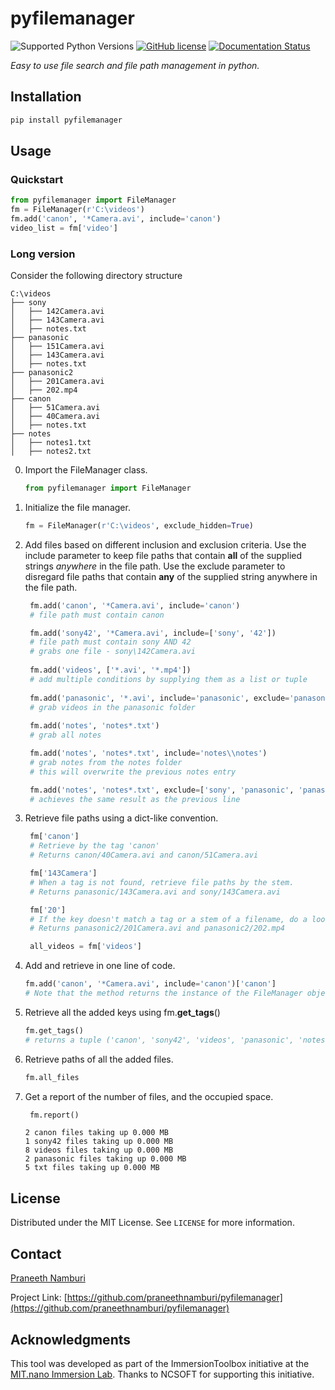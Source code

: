 # pyfilemanager

![Supported Python Versions](https://img.shields.io/static/v1?label=python&message=>=3.7&color=green)
[![GitHub license](https://img.shields.io/badge/license-MIT-blue.svg)](https://raw.githubusercontent.com/vintasoftware/datagun/master/LICENSE)
[![Documentation Status](https://readthedocs.org/projects/pyfilemanager/badge/?version=latest)](https://pyfilemanager.readthedocs.io)
<!-- [![PyPI Downloads](https://img.shields.io/pypi/dw/pyfilemanager.svg?label=PyPI%20downloads)](
https://pypi.org/project/pyfilemanager/)
[![Downloads](https://pepy.tech/badge/pyfilemanager)](https://pepy.tech/project/pyfilemanager) -->

*Easy to use file search and file path management in python.*


## Installation

```sh
pip install pyfilemanager
```

## Usage

### Quickstart

```python
from pyfilemanager import FileManager
fm = FileManager(r'C:\videos')
fm.add('canon', '*Camera.avi', include='canon')
video_list = fm['video']
```

### Long version
Consider the following directory structure

```
C:\videos
├── sony
│   ├── 142Camera.avi
│   ├── 143Camera.avi
│   ├── notes.txt
├── panasonic
│   ├── 151Camera.avi
│   ├── 143Camera.avi
│   ├── notes.txt
├── panasonic2
│   ├── 201Camera.avi
│   ├── 202.mp4
├── canon
│   ├── 51Camera.avi
│   ├── 40Camera.avi
│   ├── notes.txt
├── notes
│   ├── notes1.txt
│   ├── notes2.txt
```

0. Import the FileManager class.
   ```python
   from pyfilemanager import FileManager
   ```
1. Initialize the file manager.
   ```python
   fm = FileManager(r'C:\videos', exclude_hidden=True)
   ```
2. Add files based on different inclusion and exclusion criteria. Use the include parameter to keep file paths that contain **all** of the supplied strings *anywhere* in the file path. Use the exclude parameter to disregard file paths that contain **any** of the supplied string anywhere in the file path.
   ```python
    fm.add('canon', '*Camera.avi', include='canon')
    # file path must contain canon

    fm.add('sony42', '*Camera.avi', include=['sony', '42'])
    # file path must contain sony AND 42
    # grabs one file - sony\142Camera.avi
    
    fm.add('videos', ['*.avi', '*.mp4'])
    # add multiple conditions by supplying them as a list or tuple
    
    fm.add('panasonic', '*.avi', include='panasonic', exclude='panasonic2')
    # grab videos in the panasonic folder
    
    fm.add('notes', 'notes*.txt')
    # grab all notes

    fm.add('notes', 'notes*.txt', include='notes\\notes')
    # grab notes from the notes folder
    # this will overwrite the previous notes entry

    fm.add('notes', 'notes*.txt', exclude=['sony', 'panasonic', 'panasonic2', 'canon'])
    # achieves the same result as the previous line
    ```
3. Retrieve file paths using a dict-like convention.
   ```python
    fm['canon']
    # Retrieve by the tag 'canon'
    # Returns canon/40Camera.avi and canon/51Camera.avi

    fm['143Camera']
    # When a tag is not found, retrieve file paths by the stem. 
    # Returns panasonic/143Camera.avi and sony/143Camera.avi

    fm['20']
    # If the key doesn't match a tag or a stem of a filename, do a loose-search to retrieve all entries where the tag is anywhere in the full path.
    # Returns panasonic2/201Camera.avi and panasonic2/202.mp4

    all_videos = fm['videos']
    ```
4. Add and retrieve in one line of code. 
   ```python
   fm.add('canon', '*Camera.avi', include='canon')['canon']
   # Note that the method returns the instance of the FileManager object. 
   ```
5. Retrieve all the added keys using fm.**get_tags**()
   ```python
   fm.get_tags()
   # returns a tuple ('canon', 'sony42', 'videos', 'panasonic', 'notes')
   ```
6. Retrieve paths of all the added files.
   ```python
   fm.all_files
   ```
7. Get a report of the number of files, and the occupied space.
   ```python
    fm.report()
    ```
    ```console
    2 canon files taking up 0.000 MB
    1 sony42 files taking up 0.000 MB
    8 videos files taking up 0.000 MB
    2 panasonic files taking up 0.000 MB
    5 txt files taking up 0.000 MB
    ```

## License

Distributed under the MIT License. See `LICENSE` for more information.


## Contact

[Praneeth Namburi](https://praneethnamburi.com)

Project Link: [https://github.com/praneethnamburi/pyfilemanager](https://github.com/praneethnamburi/pyfilemanager)


## Acknowledgments

This tool was developed as part of the ImmersionToolbox initiative at the [MIT.nano Immersion Lab](https://immersion.mit.edu). Thanks to NCSOFT for supporting this initiative.

